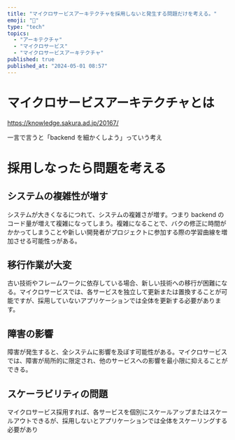 ```yaml
---
title: "マイクロサービスアーキテクチャを採用しないと発生する問題だけを考える。"
emoji: "🚀"
type: "tech"
topics:
  - "アーキテクチャ"
  - "マイクロサービス"
  - "マイクロサービスアーキテクチャ"
published: true
published_at: "2024-05-01 08:57"
---
```


# マイクロサービスアーキテクチャとは

https://knowledge.sakura.ad.jp/20167/

一言で言うと「backend を細かくしよう」っていう考え

# 採用しなったら問題を考える

## システムの複雑性が増す

システムが大きくなるにつれて、システムの複雑さが増す。つまり backend のコード量が増えて複雑になってしまう。複雑になることで、バクの修正に時間がかかってしまうことや新しい開発者がプロジェクトに参加する際の学習曲線を増加させる可能性っがある。

## 移行作業が大変

古い技術やフレームワークに依存している場合、新しい技術への移行が困難になる。マイクロサービスでは、各サービスを独立して更新または置換することが可能ですが、採用していないアプリケーションでは全体を更新する必要があります。

## 障害の影響

障害が発生すると、全システムに影響を及ぼす可能性がある。マイクロサービスでは、障害が局所的に限定され、他のサービスへの影響を最小限に抑えることができる。

## スケーラビリティの問題

マイクロサービス採用すれば、各サービスを個別にスケールアップまたはスケールアウトできるが、採用しないとアプリケーションでは全体をスケーリングする必要があり
